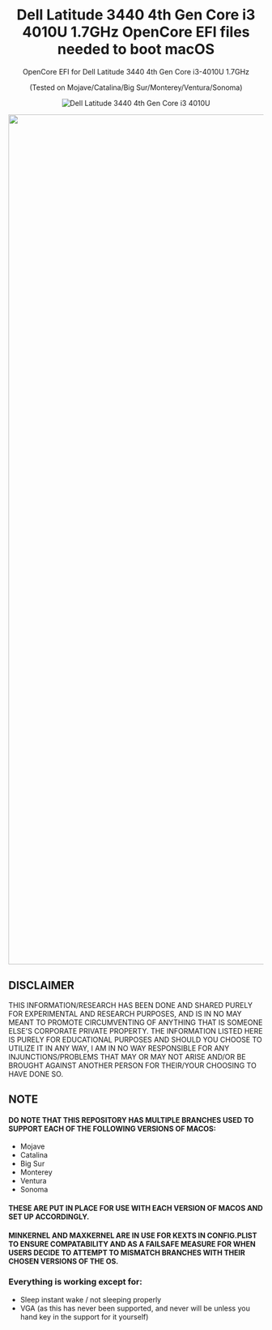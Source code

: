 <h1 align="center">Dell Latitude 3440 4th Gen Core i3 4010U 1.7GHz OpenCore EFI files needed to boot macOS</h1>
<p align="center">OpenCore EFI for Dell Latitude 3440 4th Gen Core i3-4010U 1.7GHz</p> 
<p align="center">(Tested on Mojave/Catalina/Big Sur/Monterey/Ventura/Sonoma)</p>

<div align="center">

![Dell Latitude 3440 4th Gen Core i3 4010U](https://github.com/osx86-ijb/Dell-Latitude-3440-4th-Gen-Core-i3-4010U-1.7GHz-macOS/assets/67184728/78837259-f085-48ea-aa0b-46aaa9cd5ab8)

<img width="1680" alt="Screenshot 2023-09-14 at 7 03 18 PM" src="https://github.com/osx86-ijb/Dell-Latitude-3440-4th-Gen-Core-i3-4010U-1.7GHz-macOS/assets/67184728/e349a4b2-9366-47c0-b849-8ea500243289">

</div>

## DISCLAIMER

THIS INFORMATION/RESEARCH HAS BEEN DONE AND SHARED PURELY FOR EXPERIMENTAL AND RESEARCH PURPOSES, AND IS IN NO MAY MEANT TO PROMOTE CIRCUMVENTING OF ANYTHING THAT IS SOMEONE ELSE'S CORPORATE PRIVATE PROPERTY. THE INFORMATION LISTED HERE IS PURELY FOR EDUCATIONAL PURPOSES AND SHOULD YOU CHOOSE TO UTILIZE IT IN ANY WAY, I AM IN NO WAY RESPONSIBLE FOR ANY INJUNCTIONS/PROBLEMS THAT MAY OR MAY NOT ARISE AND/OR BE BROUGHT AGAINST ANOTHER PERSON FOR THEIR/YOUR CHOOSING TO HAVE DONE SO.


## NOTE

#### DO NOTE THAT THIS REPOSITORY HAS MULTIPLE BRANCHES USED TO SUPPORT EACH OF THE FOLLOWING VERSIONS OF MACOS:
- Mojave
- Catalina
- Big Sur
- Monterey
- Ventura
- Sonoma

#### THESE ARE PUT IN PLACE FOR USE WITH EACH VERSION OF MACOS AND SET UP ACCORDINGLY.
#### MINKERNEL AND MAXKERNEL ARE IN USE FOR KEXTS IN CONFIG.PLIST TO ENSURE COMPATABILITY AND AS A FAILSAFE MEASURE FOR WHEN USERS DECIDE TO ATTEMPT TO MISMATCH BRANCHES WITH THEIR CHOSEN VERSIONS OF THE OS.

### Everything is working except for:
- Sleep instant wake / not sleeping properly
- VGA (as this has never been supported, and never will be unless you hand key in the support for it yourself)
